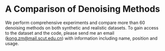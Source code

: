 # A Comparison of Denoising Methods

We perform comprehensive experiments and compare more than 60 denoising methods on both synthetic and realistic datasets. To gain access to the dataset and the code, please send me an email (kong.zm@mail.scut.edu.cn) with information including name, position and usage. 
